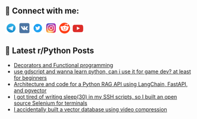 ## 🔎 Connect with me:
[<img src="https://github.com/bullbesh/bullbesh/blob/main/images/Telegram.png" width="32" height="32" />](https://t.me/bullbesh)
[<img src="https://github.com/bullbesh/bullbesh/blob/main/images/VK.png" width="32" height="32" />](https://vk.com/bullbesh)
[<img src="https://github.com/bullbesh/bullbesh/blob/main/images/Twitter.png" width="32" height="32" />](https://twitter.com/bullbesh1)
[<img src="https://github.com/bullbesh/bullbesh/blob/main/images/Instagram.png" width="32" height="32" />](https://www.instagram.com/bullbesh)
[<img src="https://github.com/bullbesh/bullbesh/blob/main/images/Reddit.png" width="32" height="32" />](https://www.reddit.com/user/bullbesh)
[<img src="https://github.com/bullbesh/bullbesh/blob/main/images/YouTube.png" width="32" height="32" />](https://www.youtube.com/channel/UCtfjRs6uzgq5mfm8S06WTcg)

## 📕 Latest r/Python Posts
<!-- BLOG-POST-LIST:START -->
- [Decorators and Functional programming](https://www.reddit.com/r/Python/comments/1ky73mz/decorators_and_functional_programming/)
- [use gdscript and wanna Iearn python, can i use it for game dev? at least for beginners](https://www.reddit.com/r/Python/comments/1ky6mi3/use_gdscript_and_wanna_iearn_python_can_i_use_it/)
- [Architecture and code for a Python RAG API using LangChain, FastAPI, and pgvector](https://www.reddit.com/r/Python/comments/1ky5bgs/architecture_and_code_for_a_python_rag_api_using/)
- [I got tired of writing sleep&lpar;30&rpar; in my SSH scripts, so I built an open source Selenium for terminals](https://www.reddit.com/r/Python/comments/1ky4r69/i_got_tired_of_writing_sleep30_in_my_ssh_scripts/)
- [I accidentally built a vector database using video compression](https://www.reddit.com/r/Python/comments/1ky24a0/i_accidentally_built_a_vector_database_using/)
<!-- BLOG-POST-LIST:END -->
